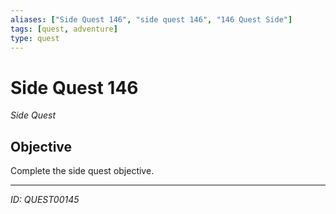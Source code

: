 ```yaml
---
aliases: ["Side Quest 146", "side quest 146", "146 Quest Side"]
tags: [quest, adventure]
type: quest
---
```


# Side Quest 146

*Side Quest*

## Objective
Complete the side quest objective.

---
*ID: QUEST00145*